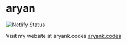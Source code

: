 # aryan

[![Netlify Status](https://api.netlify.com/api/v1/badges/f4d6a3c9-f6f2-4f94-86d0-2c9903ba625d/deploy-status)](https://app.netlify.com/sites/aryank/deploys)

Visit my website at aryank.codes [aryank.codes](https://aryank.codes)

